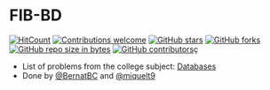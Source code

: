# FIB-BD
[![HitCount](https://hits.dwyl.com/miquelt9/BD-FIB.svg?style=flat-square&show=unique)](http://hits.dwyl.com/miquelt9/BD-FIB)
[![Contributions welcome](https://img.shields.io/badge/contributions-welcome-brightgreen.svg?style=flat&show=unique)](/CONTRIBUTING.md)
[![GitHub stars](https://img.shields.io/github/stars/miquelt9/BD-FIB.svg)](https://GitHub.com/miquelt9/BD-FIB/stargazers/)
[![GitHub forks](https://img.shields.io/github/forks/miquelt9/BD-FIB.svg)](https://GitHub.com/miquelt9/BD-FIB/network/)
[![GitHub repo size in bytes](https://img.shields.io/github/repo-size/miquelt9/BD-FIB.svg)](https://github.com/miquelt9/BD-FIB)
[![GitHub contributors](https://img.shields.io/github/contributors/miquelt9/BD-FIB.svg)](https://GitHub.com/miquelt9/BD-FIB/graphs/contributors/)ç

- List of problems from the college subject: [Databases](https://www.fib.upc.edu/en/studies/bachelors-degrees/bachelor-degree-informatics-engineering/curriculum/syllabus/BD)
- Done by [@BernatBC](https://github.com/BernatBC/) and [@miquelt9](https://github.com/miquelt9/)
